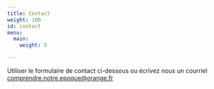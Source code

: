 ```yaml
---
title: Contact
weight: 100
id: contact
menu:
  main:
    weight: 5

---
```

Utiliser le formulaire de contact ci-dessous ou écrivez nous un courriel [comprendre.notre.epoque@orange.fr](comprendre.notre.epoque@orange.fr)